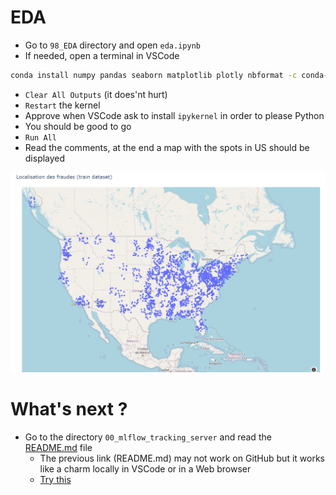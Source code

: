 <!-- ###################################################################### -->
<!-- ###################################################################### -->
# EDA
* Go to ``98_EDA`` directory and open ``eda.ipynb`` 
* If needed, open a terminal in VSCode

```bash
conda install numpy pandas seaborn matplotlib plotly nbformat -c conda-forge -y
```

* ``Clear All Outputs`` (it does'nt hurt)
* ``Restart`` the kernel
* Approve when VSCode ask to install ``ipykernel`` in order to please Python
* You should be good to go
* ``Run All``
* Read the comments, at the end a map with the spots in US should be displayed

<p align="center">
<img src="./assets/eda.png" alt="drawing" width="800"/>
<p>


<!-- ###################################################################### -->
<!-- ###################################################################### -->
# What's next ?
* Go to the directory `00_mlflow_tracking_server` and read the [README.md](./00_mlflow_tracking_server/README.md) file 
    * The previous link (README.md) may not work on GitHub but it works like a charm locally in VSCode or in a Web browser
    * [Try this](https://github.com/40tude/fraud_detection_2/tree/main/00_mlflow_tracking_server)

